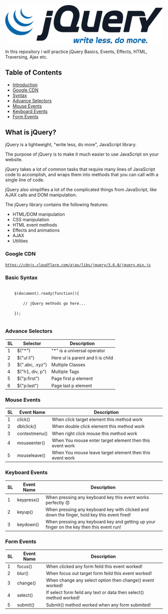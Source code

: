 <img src="JQuery-Logo.svg.png">

In this repository i will practice jQuery Basics, Events, Effects, HTML, Traversing, Ajax etc.

## Table of Contents

- [Introduction](#what-is-jquery)
- [Google CDN](#google-cdn)
- [Syntax](#basic-syntax)
- [Advance Selectors](#advance-selectors)
- [Mouse Events](#mouse-events)
- [Keyboard Events](#keyboard-events)
- [Form Events](#form-events)

## What is jQuery?

jQuery is a lightweight, "write less, do more", JavaScript library.

The purpose of jQuery is to make it much easier to use JavaScript on your website.

jQuery takes a lot of common tasks that require many lines of JavaScript code to accomplish, and wraps them into methods that you can call with a single line of code.

jQuery also simplifies a lot of the complicated things from JavaScript, like AJAX calls and DOM manipulation.

The jQuery library contains the following features:

<ul>
    <li>HTML/DOM manipulation</li>
    <li>CSS manipulation</li>
    <li>HTML event methods</li>
    <li>Effects and animations</li>
    <li>AJAX</li>
    <li>Utilities</li>
</ul>

### Google CDN
<code>https://cdnjs.cloudflare.com/ajax/libs/jquery/3.6.0/jquery.min.js</code>

### Basic Syntax

<pre>
<code>
    $(document).ready(function(){

        // jQuery methods go here...

    });
</code>
</pre>

### Advance Selectors

<table>
    <thead>
        <tr>
            <th>SL</th>
            <th>Selector</th>
            <th>Description</th>
        </tr>
    </thead>
    <tbody>
        <tr>
            <td>1</td>
            <td>$("*")</td>
            <td>"*" is a universal operator</td>
        </tr>
        <tr>
            <td>2</td>
            <td>$("ul li")</td>
            <td>Here ul is parent and li is child </td>
        </tr>
        <tr>
            <td>3</td>
            <td>$(".abc, .xyz")</td>
            <td>Multiple Classes</td>
        </tr>
        <tr>
            <td>4</td>
            <td>$("h1, div, p")</td>
            <td>Multiple Tags</td>
        </tr>
        <tr>
            <td>5</td>
            <td>$("p:first")</td>
            <td>Page first p element</td>
        </tr>
        <tr>
            <td>6</td>
            <td>$("p:last")</td>
            <td>Page last p element</td>
        </tr>
    </tbody>
</table>

### Mouse Events

<table>
    <thead>
        <tr>
            <th>SL</th>
            <th>Event Name</th>
            <th>Description</th>
        </tr>
    </thead>
    <tbody>
        <tr>
            <td>1</td>
            <td>click()</td>
            <td>When click target element this method work</td>
        </tr>
        <tr>
            <td>2</td>
            <td>dblclick()</td>
            <td>When double click element this method work </td>
        </tr>
        <tr>
            <td>3</td>
            <td>contextmenu()</td>
            <td>When right click mouse this method work</td>
        </tr>
        <tr>
            <td>4</td>
            <td>mouseenter()</td>
            <td>When You mouse enter target element then this event work</td>
        </tr>
        <tr>
            <td>5</td>
            <td>mouseleave()</td>
            <td>When You mouse leave target element then this event work</td>
        </tr>
    </tbody>
</table>

### Keyboard Events

<table>
    <thead>
        <tr>
            <th>SL</th>
            <th>Event Name</th>
            <th>Description</th>
        </tr>
    </thead>
    <tbody>
        <tr>
            <td>1</td>
            <td>keypress()</td>
            <td>When pressing any keyboard key this event works perfectly 😍</td>
        </tr>
        <tr>
            <td>2</td>
            <td>keyup()</td>
            <td>When pressing any keyboard key with clicked and down the finger, hold key this event fired! </td>
        </tr>
        <tr>
            <td>3</td>
            <td>keydown()</td>
            <td>When pressing any keyboard key and getting up your finger on the key then this event run!</td>
        </tr>
    </tbody>
</table>

### Form Events

<table>
    <thead>
        <tr>
            <th>SL</th>
            <th>Event Name</th>
            <th>Description</th>
        </tr>
    </thead>
    <tbody>
        <tr>
            <td>1</td>
            <td>focus()</td>
            <td>When clicked any form feild this event worked!</td>
        </tr>
        <tr>
            <td>2</td>
            <td>blur()</td>
            <td>When focus out target form feild this event worked!</td>
        </tr>
        <tr>
            <td>3</td>
            <td>change()</td>
            <td>When change any select option then change() event worked!</td>
        </tr>
        <tr>
            <td>4</td>
            <td>select()</td>
            <td>If select form feild any text or data then select() method worked!</td>
        </tr>
        <tr>
            <td>5</td>
            <td>submit()</td>
            <td>Submit() method worked when any form submited!</td>
        </tr>
    </tbody>
</table>
